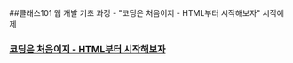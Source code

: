 ##클래스101 웹 개발 기초 과정 - "코딩은 처음이지 - HTML부터 시작해보자" 시작예제
### [코딩은 처음이지 - HTML부터 시작해보자](https://class101.net/ko/search?query=%EC%9D%B4%EC%A7%80%EC%9B%B9)
